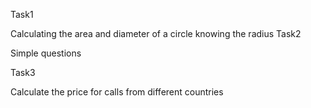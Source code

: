 Task1

Calculating the area and diameter of a circle knowing the radius
Task2

Simple questions

Task3

Calculate the price for calls from different countries